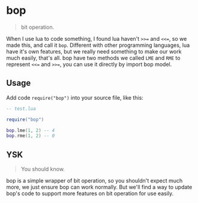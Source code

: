 # bop

> bit operation.

When I use lua to code something, I found lua haven't `>>=` and `<<=`, so we made this, and call it `bop`. Different with other programming languages, lua have it's own features, but we really need something to make our work much easily, that's all. bop have two methods we called `LME` and `RME` to represent `<<=` and `>>=`, you can use it directly by import bop model.

## Usage

Add code `require("bop")` into your source file, like this:

```lua
-- test.lua

require("bop")

bop.lme(1, 2) -- 4
bop.rme(1, 2) -- 0
```

## YSK

> You should know.

bop is a simple wrapper of bit operation, so you shouldn't expect much more, we just ensure bop can work normally. But we'll find a way to update bop's code to support more features on bit operation for use easily.

